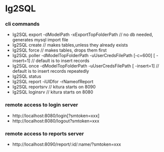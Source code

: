 # Ig2SQL

### cli commands
* Ig2SQL  export  -dModelPath -xExportTopFolderPath // no db needed, generates mysql import file
* Ig2SQL  create  // makes tables,unless they already exists
* Ig2SQL  force   // makes tables, drops them first
* Ig2SQL  poller  -dModelTopFolderPath -uUserCredsFilePath  [-c=600] [ -insert=1] // default is to insert records
* Ig2SQL  once    -dModelTopFolderPath  -uUserCredsFilePath [ -insert=1] // default is to insert records repeatedly
* Ig2SQL  status
* Ig2SQL  report   -iUIDfor -rNameofReport
* Ig2SQL  reportsrv // kitura starts on 8090
* Ig2SQL  loginsrv // kitura starts on 8080

### remote access to login server
* http://localhost:8080/login[?smtoken=xxx]
* http://localhost:8080/logout?smtoken=xxx

### remote access to reports server
* http://localhost:8090/report/:id/:name/?smtoken=xxx
